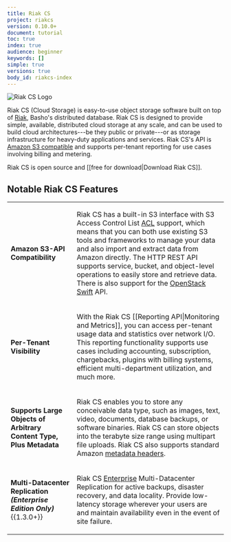 ```yaml
---
title: Riak CS
project: riakcs
version: 0.10.0+
document: tutorial
toc: true
index: true
audience: beginner
keywords: []
simple: true
versions: true
body_id: riakcs-index
---
```


![Riak CS Logo](/images/riak-cs-logo.png)


Riak CS (Cloud Storage) is easy-to-use object storage software built on
top of [Riak](http://basho.com/riak/), Basho's distributed database.
Riak CS is designed to provide simple, available, distributed cloud
storage at any scale, and can be used to build cloud architectures---be
they public or private---or as storage infrastructure for heavy-duty
applications and services. Riak CS's API is [Amazon S3
compatible](http://docs.aws.amazon.com/AmazonS3/latest/API/APIRest.html)
and supports per-tenant reporting for use cases involving billing and
metering.

Riak CS is open source and [[free for download|Download Riak CS]].

## Notable Riak CS Features

<table>
<tbody>
<tr>
<td><strong>Amazon S3-API Compatibility</strong></td>
<td><p>Riak CS has a built-in S3 interface with S3 Access Control List
<a href="http://docs.aws.amazon.com/AmazonS3/latest/dev/ACLOverview.html">ACL</a>
support, which means that you can both use existing S3 tools and
frameworks to manage your data and also import and extract data from
Amazon directly. The HTTP REST API supports service, bucket, and
object-level operations to easily store and retrieve data. There is also
support for the <a
href="http://docs.basho.com/riakcs/latest/references/appendices/comparisons/Riak-Compared-to-Swift/">OpenStack
Swift</a> API.</p>
</td>
</tr>
<tr>
<td><strong>Per-Tenant Visibility</strong></td>
<td>
<p>With the Riak CS [[Reporting API|Monitoring and Metrics]], you can
access per-tenant usage data and statistics over network I/O. This
reporting functionality supports use cases including accounting,
subscription, chargebacks, plugins with billing systems, efficient
multi-department utilization, and much more.</p>
</td>
</tr>
<tr>
<td>
<strong>Supports Large Objects of Arbitrary Content Type, Plus
Metadata</strong>
</td>
<td>
<p>Riak CS enables you to store any conceivable data type, such as
images, text, video, documents, database backups, or software binaries.
Riak CS can store objects into the terabyte size range using multipart
file uploads. Riak CS also supports standard Amazon
<a href="http://docs.aws.amazon.com/AmazonS3/latest/dev/UsingMetadata.html">metadata
headers</a>.</p>
</td>
</tr>
<tr>
<td><strong>Multi-Datacenter Replication<br><em>(Enterprise Edition Only)</em></strong>{{1.3.0+}}</td>
<td>
<p>Riak CS <a href="http://basho.com/riak-enterprise">Enterprise</a>
Multi-Datacenter Replication for active backups, disaster recovery,
and data locality. Provide low-latency storage wherever your users are
and maintain availability even in the event of site failure.</p>
</td>
</tr>
</tbody>
</table>
